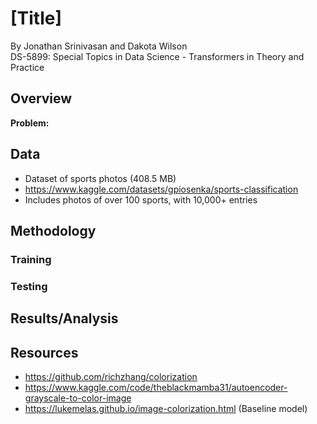 # [Title]
By Jonathan Srinivasan and Dakota Wilson                                    
DS-5899: Special Topics in Data Science - Transformers in Theory and Practice  

## Overview

**Problem:** 


## Data

- Dataset of sports photos (408.5 MB)
- https://www.kaggle.com/datasets/gpiosenka/sports-classification
- Includes photos of over 100 sports, with 10,000+ entries


## Methodology

### Training

### Testing


## Results/Analysis


## Resources

- https://github.com/richzhang/colorization
- https://www.kaggle.com/code/theblackmamba31/autoencoder-grayscale-to-color-image
- https://lukemelas.github.io/image-colorization.html (Baseline model)

